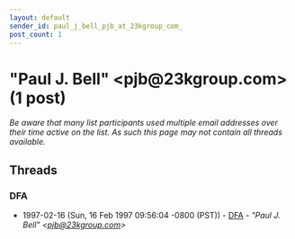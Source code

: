 ```yaml
---
layout: default
sender_id: paul_j_bell_pjb_at_23kgroup_com_
post_count: 1
---
```


# "Paul J. Bell" <pjb<span>@</span>23kgroup.com> (1 post)

_Be aware that many list participants used multiple email addresses over their time active on the list. As such this page may not contain all threads available._

## Threads

### DFA
+ 1997-02-16 (Sun, 16 Feb 1997 09:56:04 -0800 (PST)) - [DFA](/archive/1997/02/5c20f2610eb81c4e15248be2ce00d713f9e3487fffa1c8815695c79c15374335) - _"Paul J. Bell" \<pjb@23kgroup.com\>_

